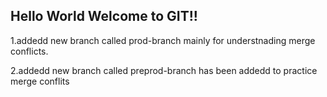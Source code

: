 ## Hello World Welcome to GIT!! 

1.addedd new branch called prod-branch mainly for understnading merge conflicts.

2.addedd new branch called preprod-branch has been addedd to practice merge conflits
